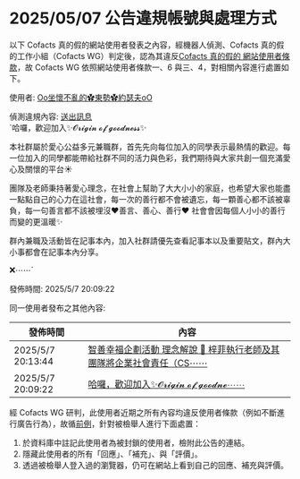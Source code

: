 2025/05/07 公告違規帳號與處理方式
=========

以下 Cofacts 真的假的網站使用者發表之內容，經機器人偵測、Cofacts 真的假的工作小組（Cofacts WG）判定後，認為其違反[Cofacts 真的假的 網站使用者條款](https://github.com/cofacts/rumors-site/blob/master/LEGAL.md)，故 Cofacts WG 依照網站使用者條款一、6 與三、4，對相關內容進行處置如下。

使用者: [Oo坐懷不亂的✿東勢✿約瑟夫oO](https://cofacts.github.io/community-builder/#/editorworks?type=2&day=365&userId=j4S8C_hm6mZ7h65V1Lx_0KzS0PojK1gziOEbzr44h0MWBWxws)

偵測違規內容: [送出訊息](https://cofacts.tw/article/34p2g0smvwq3k)<br>`哈囉，歡迎加入✨𝓞𝓻𝓲𝓰𝓲𝓷 𝓸𝓯 𝓰𝓸𝓸𝓭𝓷𝓮𝓼𝓼✨

本社群屬於愛心公益多元兼職群，首先先向每位加入的同學表示最熱情的歡迎。每一位加入的同學都能帶給社群不同的活力與色彩，我們期待與大家共創一個充滿愛心及關懷的平台☀️

團隊及老師秉持著愛心理念，在社會上幫助了大大小小的家庭，也希望大家也能盡一點點自己的心力在這社會，每一次的善行都不會被遺忘，每一顆善心都不該被辜負，每一句善言都不該被埋沒❤️善言、善心、善行❤️
社會會因每個人小小的善行而變的更溫暖✨

群內兼職及活動皆在記事本內，加入社群請優先查看記事本以及重要貼文，群內大小事都會在記事本內分享。

❌⋯⋯`

發佈時間: 2025/5/7 20:09:22

同一使用者發布之其他內容:

|發佈時間|內容|
|---|---|
| 2025/5/7 20:13:44 | [智善幸福企劃活動 理念解說 🌟  梓菲執行老師及其團隊將企業社會責任（CS⋯⋯](https://cofacts.tw/article/1desfx7nhnmpf) |
| 2025/5/7 20:09:22 | [哈囉，歡迎加入✨𝓞𝓻𝓲𝓰𝓲𝓷 𝓸𝓯 𝓰𝓸𝓸𝓭𝓷𝓮⋯⋯](https://cofacts.tw/article/34p2g0smvwq3k) |

經 Cofacts WG 研判，此使用者近期之所有內容均違反使用者條款（例如不斷進行廣告行為），故循[前例](https://github.com/cofacts/takedowns/blob/master/2021/1125-2nd-spam.md)，針對被檢舉人進行下面處置：
1. 於資料庫中註記此使用者為被封鎖的使用者，檢附此公告的連結。
2. 隱藏此使用者的所有「回應」、「補充」、與「評價」。
3. 透過被檢舉人登入過的瀏覽器，仍可在網站上看到自己的回應、補充與評價。

